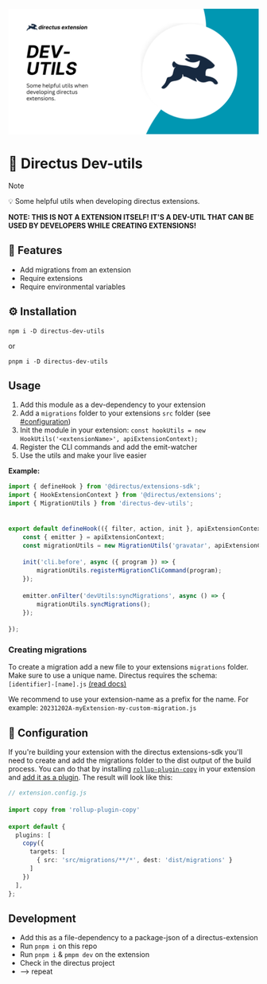 ![](./docs/Directus-Dev-Utils.png)

# 🐰 Directus Dev-utils

> [!NOTE]
> 💡 Some helpful utils when developing directus extensions.

**NOTE: THIS IS NOT A EXTENSION ITSELF! IT'S A DEV-UTIL THAT CAN BE USED BY DEVELOPERS WHILE CREATING EXTENSIONS!**

## 🎉 Features
- Add migrations from an extension
- Require extensions
- Require environmental variables


## ⚙️ Installation
```
npm i -D directus-dev-utils
```

or

```
pnpm i -D directus-dev-utils
```


## Usage
1. Add this module as a dev-dependency to your extension
2. Add a `migrations` folder to your extensions `src` folder (see [#configuration](#-configuration))
3. Init the module in your extension: `const hookUtils = new HookUtils('<extensionName>', apiExtensionContext);`
4. Register the CLI commands and add the emit-watcher
5. Use the utils and make your live easier

**Example:**
````ts
import { defineHook } from '@directus/extensions-sdk';
import { HookExtensionContext } from '@directus/extensions';
import { MigrationUtils } from 'directus-dev-utils';


export default defineHook(({ filter, action, init }, apiExtensionContext: HookExtensionContext) => {
	const { emitter } = apiExtensionContext;
	const migrationUtils = new MigrationUtils('gravatar', apiExtensionContext);

	init('cli.before', async ({ program }) => {
		migrationUtils.registerMigrationCliCommand(program);
	});

	emitter.onFilter('devUtils:syncMigrations', async () => {
		migrationUtils.syncMigrations();
	});

});
````

### Creating migrations
To create a migration add a new file to your extensions `migrations` folder. Make sure to use a unique name.
Directus requires the schema: `[identifier]-[name].js` [(read docs)](https://docs.directus.io/extensions/migrations.html#file-name)

We recommend to use your extension-name as a prefix for the name. For example: `20231202A-myExtension-my-custom-migration.js`


## 🔧 Configuration
If you're building your extension with the directus extensions-sdk  you'll need to create and add the migrations folder to the dist output of the build process. You can do that by installing [`rollup-plugin-copy`](https://www.npmjs.com/package/rollup-plugin-copy) in your extension and [add it as a plugin](https://docs.directus.io/extensions/creating-extensions.html#configuring-the-cli). The result will look like this:

````ts
// extension.config.js

import copy from 'rollup-plugin-copy'

export default {
  plugins: [
    copy({
      targets: [
        { src: 'src/migrations/**/*', dest: 'dist/migrations' }
      ]
    })
  ],
};
````


## Development
- Add this as a file-dependency to a package-json of a directus-extension
- Run `pnpm i` on this repo
- Run `pnpm i` & `pmpm dev` on the extension
- Check in the directus project
- --> repeat
